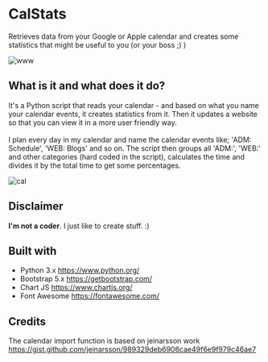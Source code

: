 # CalStats
 Retrieves data from your Google or Apple calendar and creates some statistics that might be useful to you (or your boss ;) )
 
![www](https://user-images.githubusercontent.com/10948066/124255906-fa564800-db2a-11eb-99be-103e08777d13.jpg)

## What is it and what does it do?
It's a Python script that reads your calendar - and based on what you name your calendar events, it creates statistics from it. Then it updates a website so that you can view it in a more user friendly way.<br /><br >
I plan every day in my calendar and name the calendar events like; 'ADM: Schedule', 'WEB: Blogs' and so on. The script then groups all 'ADM:', 'WEB:' and other categories (hard coded in the script), calculates the time and divides it by the total time to get some percentages.

![cal](https://user-images.githubusercontent.com/10948066/124256060-283b8c80-db2b-11eb-93fe-8a4928c986e2.jpg)

## Disclaimer
__I'm not a coder__. I just like to create stuff. :)

## Built with
* Python 3.x https://www.python.org/
* Bootstrap 5.x https://getbootstrap.com/
* Chart JS https://www.chartjs.org/
* Font Awesome https://fontawesome.com/

## Credits
The calendar import function is based on jeinarsson work https://gist.github.com/jeinarsson/989329deb6906cae49f6e9f979c46ae7
